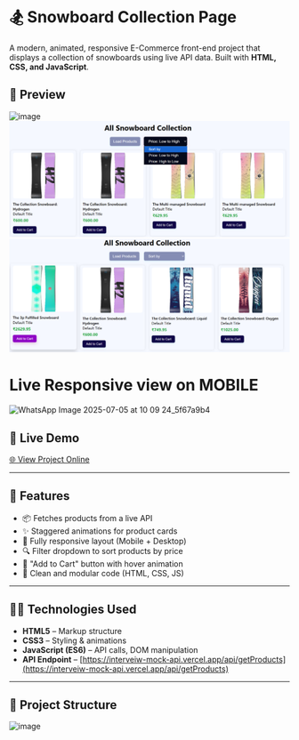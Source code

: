 # 🏂 Snowboard Collection Page

A modern, animated, responsive E-Commerce front-end project that displays a collection of snowboards using live API data. Built with **HTML, CSS, and JavaScript**.

## 📸 Preview


![image](https://github.com/user-attachments/assets/473b70ea-9a98-45af-9cfd-9727b7eb7efa)
![1751686195218](image/README/1751686195218.png)
![1751686885901](image/README/1751686885901.png)
# Live Responsive view on MOBILE 
![WhatsApp Image 2025-07-05 at 10 09 24_5f67a9b4](https://github.com/user-attachments/assets/766a7dc3-3a49-43e6-8332-c642fa12d886)


## 🔗 Live Demo

[🌐 View Project Online](https://e-commerce-snowboard-collection.vercel.app/)  


---

## 🚀 Features

- 📦 Fetches products from a live API
- ✨ Staggered animations for product cards
- 📱 Fully responsive layout (Mobile + Desktop)
- 🔍 Filter dropdown to sort products by price
- 🛒 "Add to Cart" button with hover animation
- 📄 Clean and modular code (HTML, CSS, JS)

---

## 🧑‍💻 Technologies Used

- **HTML5** – Markup structure
- **CSS3** – Styling & animations
- **JavaScript (ES6)** – API calls, DOM manipulation
- **API Endpoint** – [https://interveiw-mock-api.vercel.app/api/getProducts](https://interveiw-mock-api.vercel.app/api/getProducts)

---

## 📁 Project Structure
![image](https://github.com/user-attachments/assets/06dc8221-08ce-4695-9368-72281d513301)


